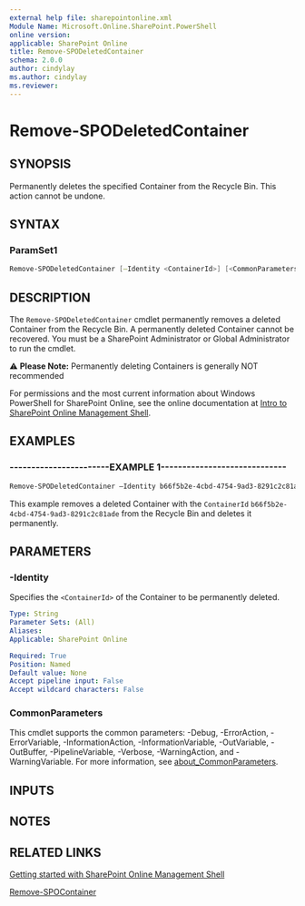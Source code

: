 ```yaml
---
external help file: sharepointonline.xml
Module Name: Microsoft.Online.SharePoint.PowerShell
online version: 
applicable: SharePoint Online
title: Remove-SPODeletedContainer
schema: 2.0.0
author: cindylay
ms.author: cindylay
ms.reviewer:
---
```



# Remove-SPODeletedContainer



## SYNOPSIS

Permanently deletes the specified Container from the Recycle Bin. This action cannot be undone.

## SYNTAX



### ParamSet1

```powershell
Remove-SPODeletedContainer [–Identity <ContainerId>] [<CommonParameters>]
```

## DESCRIPTION

The `Remove-SPODeletedContainer` cmdlet permanently removes a deleted Container from the Recycle Bin. A permanently deleted Container cannot be recovered. You must be a SharePoint Administrator or Global Administrator to run the cmdlet.

:warning:  **Please Note:**  Permanently deleting Containers is generally NOT recommended

 


For permissions and the most current information about Windows PowerShell for SharePoint Online, see the online documentation at [Intro to SharePoint Online Management Shell](/powershell/sharepoint/sharepoint-online/introduction-sharepoint-online-management-shell?view=sharepoint-ps).




## EXAMPLES

### -----------------------EXAMPLE 1-----------------------------

```powershell
Remove-SPODeletedContainer –Identity b66f5b2e-4cbd-4754-9ad3-8291c2c81ade
```

This example removes a deleted Container with the `ContainerId` `b66f5b2e-4cbd-4754-9ad3-8291c2c81ade` from the Recycle Bin and deletes it permanently.



## PARAMETERS


### -Identity

Specifies the `<ContainerId>` of the Container to be permanently deleted.
 
```yaml
Type: String
Parameter Sets: (All)
Aliases:
Applicable: SharePoint Online

Required: True
Position: Named
Default value: None
Accept pipeline input: False
Accept wildcard characters: False
```


### CommonParameters

This cmdlet supports the common parameters: -Debug, -ErrorAction, -ErrorVariable, -InformationAction, -InformationVariable, -OutVariable, -OutBuffer, -PipelineVariable, -Verbose, -WarningAction, and -WarningVariable. For more information, see [about_CommonParameters](https://go.microsoft.com/fwlink/?LinkID=113216).


## INPUTS


## NOTES

## RELATED LINKS

[Getting started with SharePoint Online Management Shell](/powershell/sharepoint/sharepoint-online/connect-sharepoint-online?view=sharepoint-ps)

[Remove-SPOContainer](./Remove-SPOContainer.md)

